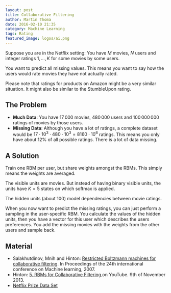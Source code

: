 ```yaml
---
layout: post
title: Collaborative Filtering
author: Martin Thoma
date: 2016-02-10 21:35
category: Machine Learning
tags: Rating
featured_image: logos/ai.png
---
```


Suppose you are in the Netflix setting: You have <span markdown="0">$M$</span>
movies, <span markdown="0">$N$</span> users and integer ratings
<span markdown="0">$1, \dots, K$</span> for some movies by some users.

You want to predict all missing values. This means you want to say how the
users would rate movies they have not actually rated.

Please note that ratings for products on Amazon might be a very similar
situation. It might also be similar to the StumbleUpon rating.


## The Problem

* **Much Data**: You have 17&thinsp;000 movies, 480&thinsp;000 users and
  100&thinsp;000&thinsp;000 ratings of movies by those users.
* **Missing Data**: Although you have a lot of ratings, a complete dataset
  would be <span markdown="0">$17\cdot 10^3 \cdot 480 \cdot 10^3 = 8160 \cdot 10^6$</span>
  ratings. This means you only have about 12% of all possible ratings. There
  is a lot of data missing.


## A Solution

Train one RBM per user, but share weights amongst the RBMs. This simply means
the weights are averaged.

The visible units are movies. But instead of having binary visible units, the
units have <span markdown="0">$K=5$</span> states on which softmax is applied.

The hidden units (about 100) model dependencies between movie ratings.

When you now want to predict the missing ratings, you can just perform a
sampling in the user-specific RBM. You calculate the values of the hidden units,
then you have a vector for this user which describes the users preferences.
You add the missing movies with the weights from the other users and sample
back.


## Material

* Salakhutdinov, Mnih and Hinton: [Restricted Boltzmann machines for collaborative filtering](http://www.cs.toronto.edu/~rsalakhu/papers/rbmcf.pdf). In Proceedings of the 24th international conference on Machine learning, 2007.
* Hinton: [5. RBMs for Collaborative Filtering
](https://www.youtube.com/watch?v=fzAuXMg_7n4) on YouTube. 9th of November 2013.
* [Netflix Prize Data Set](http://academictorrents.com/details/9b13183dc4d60676b773c9e2cd6de5e5542cee9a)